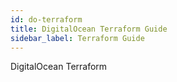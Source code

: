 ```yaml
---
id: do-terraform
title: DigitalOcean Terraform Guide
sidebar_label: Terraform Guide
---
```


DigitalOcean Terraform
